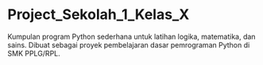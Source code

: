 # Project_Sekolah_1_Kelas_X
Kumpulan program Python sederhana untuk latihan logika, matematika, dan sains. Dibuat sebagai proyek pembelajaran dasar pemrograman Python di SMK PPLG/RPL.
